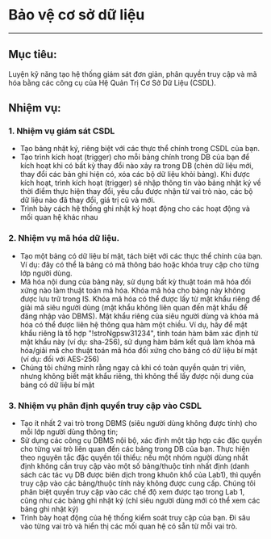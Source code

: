 # Bảo vệ cơ sở dữ liệu
---
## Mục tiêu:
Luyện kỹ năng tạo hệ thống giám sát đơn giản, phân quyền truy cập và mã hóa bằng các công cụ của Hệ Quản Trị Cơ Sở Dữ Liệu (CSDL).
## Nhiệm vụ:
### 1.  Nhiệm vụ giám sát CSDL
- Tạo bảng nhật ký, riêng biệt với các thực thể chính trong CSDL của bạn.
- Tạo trình kích hoạt (trigger) cho mỗi bảng chính trong DB của bạn để kích hoạt khi có bất kỳ thay đổi nào xảy ra trong DB (chèn dữ liệu mới, thay đổi các bản ghi hiện có, xóa các bộ dữ liệu khỏi bảng). Khi được kích hoạt, trình kích hoạt (trigger) sẽ nhập thông tin vào bảng nhật ký về thời điểm thực hiện thay đổi, yêu cầu được nhận từ vai trò nào, các bộ dữ liệu nào đã thay đổi, giá trị cũ và mới.
- Trình bày cách hệ thống ghi nhật ký hoạt động cho các hoạt động và mối quan hệ khác nhau
### 2. Nhiệm vụ mã hóa dữ liệu.
- Tạo một bảng có dữ liệu bí mật, tách biệt với các thực thể chính của bạn. Ví dụ: đây có thể là bảng có mã thông báo hoặc khóa truy cập cho từng lớp người dùng.
- Mã hóa nội dung của bảng này, sử dụng bất kỳ thuật toán mã hóa đối xứng nào làm thuật toán mã hóa. Khóa mã hóa cho bảng này không được lưu trữ trong IS. Khóa mã hóa có thể được lấy từ mật khẩu riêng để giải mã siêu người dùng (mật khẩu không liên quan đến mật khẩu để đăng nhập vào DBMS). Mật khẩu riêng của siêu người dùng và khóa mã hóa có thể được liên hệ thông qua hàm một chiều. Ví dụ, hãy để mật khẩu riêng là tổ hợp "!stroNgpsw31234", tính toán hàm băm xác định từ mật khẩu này (ví dụ: sha-256), sử dụng hàm băm kết quả làm khóa mã hóa/giải mã cho thuật toán mã hóa đối xứng cho bảng có dữ liệu bí mật (ví dụ: đối với AES-256)
- Chúng tôi chứng minh rằng ngay cả khi có toàn quyền quản trị viên, nhưng không biết mật khẩu riêng, thì không thể lấy được nội dung của bảng có dữ liệu bí mật
### 3. Nhiệm vụ phân định quyền truy cập vào CSDL
- Tạo ít nhất 2 vai trò trong DBMS (siêu người dùng không được tính) cho mỗi lớp người dùng thông tin;
- Sử dụng các công cụ DBMS nội bộ, xác định một tập hợp các đặc quyền cho từng vai trò liên quan đến các bảng trong DB của bạn. Thực hiện theo nguyên tắc đặc quyền tối thiểu: nếu một nhóm người dùng nhất định không cần truy cập vào một số bảng/thuộc tính nhất định (danh sách các tác vụ DB được biên dịch trong khuôn khổ của Lab1), thì quyền truy cập vào các bảng/thuộc tính này không được cung cấp. Chúng tôi phân biệt quyền truy cập vào các chế độ xem được tạo trong Lab 1, cũng như các bảng ghi nhật ký (chỉ siêu người dùng mới có thể xem các bảng ghi nhật ký)
- Trình bày hoạt động của hệ thống kiểm soát truy cập của bạn. Đi sâu vào từng vai trò và hiển thị các mối quan hệ có sẵn từ mỗi vai trò.
